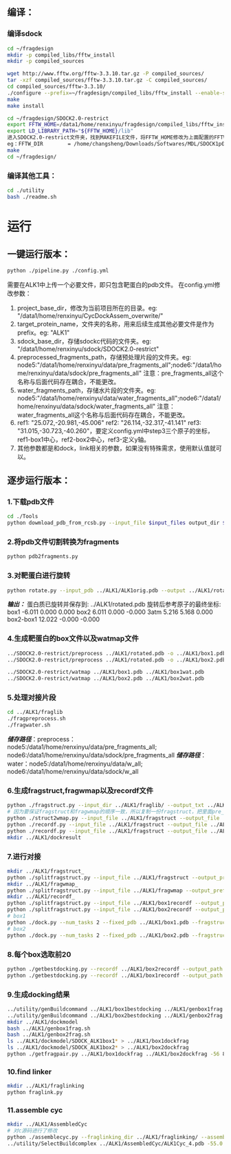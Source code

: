 ## 编译：
### 编译sdock
```bash
cd ~/fragdesign
mkdir -p compiled_libs/fftw_install
mkdir -p compiled_sources

wget http://www.fftw.org/fftw-3.3.10.tar.gz -P compiled_sources/
tar -xzf compiled_sources/fftw-3.3.10.tar.gz -C compiled_sources/
cd compiled_sources/fftw-3.3.10/
./configure --prefix=~/fragdesign/compiled_libs/fftw_install --enable-shared --enable-static
make
make install

cd ~/fragdesign/SDOCK2.0-restrict
export FFTW_HOME=/data1/home/renxinyu/fragdesign/compiled_libs/fftw_install
export LD_LIBRARY_PATH="${FFTW_HOME}/lib" 
进入SDOCK2.0-restrict文件夹，找到MAKEFILE文件，将FFTW_HOME修改为上面配置的FFTW_HOME。
eg：FFTW_DIR        = /home/changsheng/Downloads/Softwares/MDL/SDOCK1p0/fftw-3.3.8 -> FFTW_DIR        = /data1/home/renxinyu/fragdesign/compiled_libs/fftw_install
make
cd ~/fragdesign/
```
### 编译其他工具：
```bash
cd ./utility
bash ./readme.sh 
```


# 运行
## 一键运行版本：
```bash
python ./pipeline.py ./config.yml
```
需要在ALK1中上传一个必要文件，即只包含靶蛋白的pdb文件。
在config.yml修改参数：
1. project_base_dir，修改为当前项目所在的目录。eg: "/data1/home/renxinyu/CycDockAssem_overwrite/"
2. target_protein_name，文件夹的名称，用来后续生成其他必要文件是作为prefix。eg: "ALK1"
3. sdock_base_dir，存储sdockc代码的文件夹。eg: "/data1/home/renxinyu/sdock/SDOCK2.0-restrict"
4. preprocessed_fragments_path，存储预处理片段的文件夹。eg: node5:"/data1/home/renxinyu/data/pre_fragments_all";node6:"/data1/home/renxinyu/data/sdock/pre_fragments_all" 注意：pre_fragments_all这个名称与后面代码存在耦合，不能更改。
5. water_fragments_path，存储水片段的文件夹。eg: node5:"/data1/home/renxinyu/data/water_fragments_all";node6:"/data1/home/renxinyu/data/sdock/water_fragments_all" 注意：water_fragments_all这个名称与后面代码存在耦合，不能更改。
6. ref1: "25.072,-20.981,-45.006"
   ref2: "26.114,-32.317,-41.141"
   ref3: "31.015,-30.723,-40.260"，要定义config.yml中step3三个原子的坐标，ref1-box1中心，ref2-box2中心，ref3-定义y轴。
7. 其他参数都是和dock，link相关的参数，如果没有特殊需求，使用默认值就可以。


## 逐步运行版本：
### 1.下载pdb文件
```bash
cd ./Tools
python dowmload_pdb_from_rcsb.py --input_file $input_files output_dir $out_dir
```
### 2.将pdb文件切割转换为fragments
```bash
python pdb2fragments.py
```
### 3.对靶蛋白进行旋转
```bash
python rotate.py --input_pdb ../ALK1/ALK1orig.pdb --output ../ALK1/rotated.pdb --ref1 25.072,-20.981,-45.006 --ref2 26.114,-32.317,-41.141 --ref3 31.015,-30.723,-40.260
```
***输出：***
蛋白质已旋转并保存到: ../ALK1/rotated.pdb
旋转后参考原子的最终坐标:
box1         -6.011   0.000   0.000
box2          6.011   0.000  -0.000
3atm          5.216   5.168   0.000
box2-box1    12.022  -0.000  -0.000

### 4.生成靶蛋白的box文件以及watmap文件
```bash
../SDOCK2.0-restrict/preprocess ../ALK1/rotated.pdb -o ../ALK1/box1.pdb -a ../SDOCK2.0-restrict/ATM -m -6.011,0,0
../SDOCK2.0-restrict/preprocess ../ALK1/rotated.pdb -o ../ALK1/box2.pdb -a ../SDOCK2.0-restrict/ATM -m 6.011,0,0

../SDOCK2.0-restrict/watmap ../ALK1/box1.pdb ../ALK1/box1wat.pdb
../SDOCK2.0-restrict/watmap ../ALK1/box2.pdb ../ALK1/box2wat.pdb
```

### 5.处理对接片段
```bash
cd ../ALK1/fraglib
./fragpreprocess.sh
./fragwater.sh
```
***储存路径***：preprocess：node5:/data1/home/renxinyu/data/pre_fragments_all; node6:/data1/home/renxinyu/data/sdock/pre_fragments_all
***储存路径***：water：node5:/data1/home/renxinyu/data/w_all; node6:/data1/home/renxinyu/data/sdock/w_all

### 6.生成fragstruct,fragwmap以及recordf文件
```bash
python ./fragstruct.py --input_dir ../ALK1/fraglib/ --output_txt ../ALK1/fragstruct --tail ".pdb"
# 因为要保证fragstruct和fragwmap的顺序一致，所以复制一份fragstruct，把里面pre_fragments_all/pre替换成w_all/w
python ./struct2wmap.py --input_file ../ALK1/fragstruct --output_file ../ALK1/fragwmap --old_string preprocessed/pre --new_string watmap/w 
python ./recordf.py --input_file ../ALK1/fragstruct --output_file ../ALK1/box1recordf --prefix_string ../ALK1/dockresult/ALK1box1_
python ./recordf.py --input_file ../ALK1/fragstruct --output_file ../ALK1/box2recordf --prefix_string ../ALK1/dockresult/ALK1box2_
mkdir ../ALK1/dockresult
```

### 7.进行对接
```bash
mkdir ../ALK1/fragstruct_
python ./splitfragstruct.py --input_file ../ALK1/fragstruct --output_prefix ../ALK1/fragstruct_/fragstruct --n_parts 2
mkdir ../ALK1/fragwmap_
python ./splitfragstruct.py --input_file ../ALK1/fragwmap --output_prefix ../ALK1/fragwmap_/fragwmap --n_parts 2
mkdir ../ALK1/recordf_
python ./splitfragstruct.py --input_file ../ALK1/box1recordf --output_prefix ../ALK1/recordf_/box1recordf --n_parts 2
python ./splitfragstruct.py --input_file ../ALK1/box2recordf --output_prefix ../ALK1/recordf_/box2recordf --n_parts 2
# box1
python ./dock.py --num_tasks 2 --fixed_pdb ../ALK1/box1.pdb --fragstruct_dir ../ALK1/fragstruct_/ --fixed_wat_pdb ../ALK1/box1wat.pdb --fragwatmap_dir ../ALK1/fragwmap_/ --output_record_dir ../ALK1/recordf_/ --output_prefix box1recordf
# box2
python ./dock.py --num_tasks 2 --fixed_pdb ../ALK1/box2.pdb --fragstruct_dir ../ALK1/fragstruct_/ --fixed_wat_pdb ../ALK1/box2wat.pdb --fragwatmap_dir ../ALK1/fragwmap_/ --output_record_dir ../ALK1/recordf_/ --output_prefix box2recordf
```

### 8.每个box选取前20
```bash
python ./getbestdocking.py --recordf ../ALK1/box2recordf --output_path ../ALK1/box2bestdocking --top_n 20
python ./getbestdocking.py --recordf ../ALK1/box1recordf --output_path ../ALK1/box1bestdocking --top_n 20
```

### 9.生成docking结果
```bash
../utility/genBuildcommand ../ALK1/box1bestdocking ../ALK1/genbox1frag.sh ../SDOCK2.0-restrict/build ../ALK1/box1.pdb ../ALK1/dockmodel ../SDOCK2.0-restrict/so3layer_648.qua 0,0,0
../utility/genBuildcommand ../ALK1/box2bestdocking ../ALK1/genbox2frag.sh ../SDOCK2.0-restrict/build ../ALK1/box2.pdb ../ALK1/dockmodel ../SDOCK2.0-restrict/so3layer_648.qua -12.022,0,0
mkdir ../ALK1/dockmodel
bash ../ALK1/genbox1frag.sh
bash ../ALK1/genbox2frag.sh
ls ../ALK1/dockmodel/SDOCK_ALK1box1* > ../ALK1/box1dockfrag
ls ../ALK1/dockmodel/SDOCK_ALK1box2* > ../ALK1/box2dockfrag
python ./getfragpair.py ../ALK1/box1dockfrag ../ALK1/box2dockfrag -56 8 ../ALK1/ALK1dockfragpair
```

### 10.find linker
```bash
mkdir ../ALK1/fraglinking
python fraglink.py
```

### 11.assemble cyc
```bash
mkdir ../ALK1/AssembledCyc
# 对c源码进行了修改
python ./assemblecyc.py --fraglinking_dir ../ALK1/fraglinking/ --assembled_cyc_dir ../ALK1/AssembledCyc/
../utility/SelectBuildcomplex ../ALK1/AssembledCyc/ALK1Cyc_4.pdb -55.0 2 -55.0 3 ../ALK1/complexmodel/ ../ALK1/box1.pdb
```
